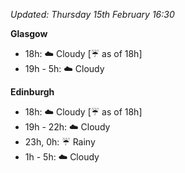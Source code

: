 *Updated: Thursday 15th February 16:30*

**Glasgow**

* 18h: :cloud: Cloudy [:umbrella: as of 18h]
* 19h - 5h: :cloud: Cloudy

**Edinburgh**

* 18h: :cloud: Cloudy [:umbrella: as of 18h]
* 19h - 22h: :cloud: Cloudy
* 23h, 0h: :umbrella: Rainy
* 1h - 5h: :cloud: Cloudy
